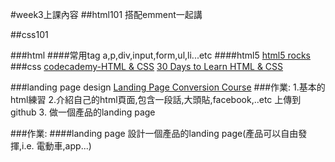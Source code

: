 #week3上課內容
##html101
搭配emment一起講

##css101

###html
####常用tag 
a,p,div,input,form,ul,li...etc
####html5
[html5 rocks](http://www.html5rocks.com/en/)
###css
[codecademy-HTML & CSS](http://www.codecademy.com/en/tracks/web)
[30 Days to Learn HTML & CSS](http://webdesign.tutsplus.com/courses/30-days-to-learn-html-css)

###landing page design
[​Landing Page Conversion Course](http://thelandingpagecourse.com/landing-page-design-examples-critiques/)
###作業:
1.基本的html練習
2.介紹自己的html頁面,包含一段話,大頭貼,facebook,..etc 上傳到github
3. 做一個產品的landing page



###作業:
####landing page 
設計一個產品的landing page(產品可以自由發揮,i.e. 電動車,app...)
